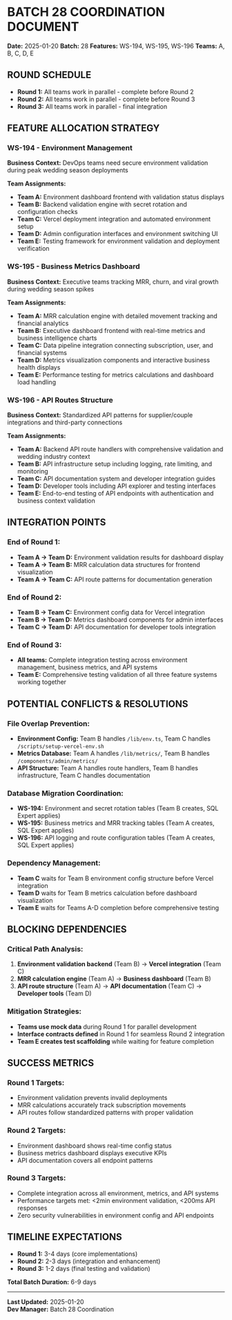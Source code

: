 # BATCH 28 COORDINATION DOCUMENT

**Date:** 2025-01-20
**Batch:** 28
**Features:** WS-194, WS-195, WS-196
**Teams:** A, B, C, D, E

## ROUND SCHEDULE
- **Round 1:** All teams work in parallel - complete before Round 2
- **Round 2:** All teams work in parallel - complete before Round 3  
- **Round 3:** All teams work in parallel - final integration

## FEATURE ALLOCATION STRATEGY

### WS-194 - Environment Management
**Business Context:** DevOps teams need secure environment validation during peak wedding season deployments

**Team Assignments:**
- **Team A:** Environment dashboard frontend with validation status displays
- **Team B:** Backend validation engine with secret rotation and configuration checks
- **Team C:** Vercel deployment integration and automated environment setup
- **Team D:** Admin configuration interfaces and environment switching UI
- **Team E:** Testing framework for environment validation and deployment verification

### WS-195 - Business Metrics Dashboard  
**Business Context:** Executive teams tracking MRR, churn, and viral growth during wedding season spikes

**Team Assignments:**
- **Team A:** MRR calculation engine with detailed movement tracking and financial analytics
- **Team B:** Executive dashboard frontend with real-time metrics and business intelligence charts
- **Team C:** Data pipeline integration connecting subscription, user, and financial systems
- **Team D:** Metrics visualization components and interactive business health displays
- **Team E:** Performance testing for metrics calculations and dashboard load handling

### WS-196 - API Routes Structure
**Business Context:** Standardized API patterns for supplier/couple integrations and third-party connections

**Team Assignments:**
- **Team A:** Backend API route handlers with comprehensive validation and wedding industry context
- **Team B:** API infrastructure setup including logging, rate limiting, and monitoring
- **Team C:** API documentation system and developer integration guides
- **Team D:** Developer tools including API explorer and testing interfaces
- **Team E:** End-to-end testing of API endpoints with authentication and business context validation

## INTEGRATION POINTS

### End of Round 1:
- **Team A → Team D:** Environment validation results for dashboard display
- **Team A → Team B:** MRR calculation data structures for frontend visualization  
- **Team A → Team C:** API route patterns for documentation generation

### End of Round 2:
- **Team B → Team C:** Environment config data for Vercel integration
- **Team B → Team D:** Metrics dashboard components for admin interfaces
- **Team C → Team D:** API documentation for developer tools integration

### End of Round 3:
- **All teams:** Complete integration testing across environment management, business metrics, and API systems
- **Team E:** Comprehensive testing validation of all three feature systems working together

## POTENTIAL CONFLICTS & RESOLUTIONS

### File Overlap Prevention:
- **Environment Config:** Team B handles `/lib/env.ts`, Team C handles `/scripts/setup-vercel-env.sh`
- **Metrics Database:** Team A handles `/lib/metrics/`, Team B handles `/components/admin/metrics/`
- **API Structure:** Team A handles route handlers, Team B handles infrastructure, Team C handles documentation

### Database Migration Coordination:
- **WS-194:** Environment and secret rotation tables (Team B creates, SQL Expert applies)
- **WS-195:** Business metrics and MRR tracking tables (Team A creates, SQL Expert applies) 
- **WS-196:** API logging and route configuration tables (Team A creates, SQL Expert applies)

### Dependency Management:
- **Team C** waits for Team B environment config structure before Vercel integration
- **Team D** waits for Team B metrics calculation before dashboard visualization
- **Team E** waits for Teams A-D completion before comprehensive testing

## BLOCKING DEPENDENCIES

### Critical Path Analysis:
1. **Environment validation backend** (Team B) → **Vercel integration** (Team C)
2. **MRR calculation engine** (Team A) → **Business dashboard** (Team B) 
3. **API route structure** (Team A) → **API documentation** (Team C) → **Developer tools** (Team D)

### Mitigation Strategies:
- **Teams use mock data** during Round 1 for parallel development
- **Interface contracts defined** in Round 1 for seamless Round 2 integration
- **Team E creates test scaffolding** while waiting for feature completion

## SUCCESS METRICS

### Round 1 Targets:
- Environment validation prevents invalid deployments  
- MRR calculations accurately track subscription movements
- API routes follow standardized patterns with proper validation

### Round 2 Targets:
- Environment dashboard shows real-time config status
- Business metrics dashboard displays executive KPIs
- API documentation covers all endpoint patterns

### Round 3 Targets:
- Complete integration across all environment, metrics, and API systems
- Performance targets met: <2min environment validation, <200ms API responses
- Zero security vulnerabilities in environment config and API endpoints

## TIMELINE EXPECTATIONS

- **Round 1:** 3-4 days (core implementations)
- **Round 2:** 2-3 days (integration and enhancement)  
- **Round 3:** 1-2 days (final testing and validation)

**Total Batch Duration:** 6-9 days

---

**Last Updated:** 2025-01-20  
**Dev Manager:** Batch 28 Coordination